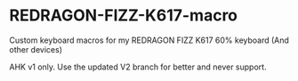 # REDRAGON-FIZZ-K617-macro
Custom keyboard macros for my REDRAGON FIZZ K617 60% keyboard (And other devices)

AHK v1 only. Use the updated V2 branch for better and never support.